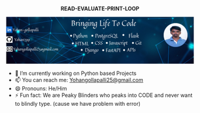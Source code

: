 **<p align="center">READ-EVALUATE-PRINT-LOOP</p>**
![Alt text](Images/Profile.png)
- 🔭 I’m currently working on Python based Projects
- 📫 You can reach me: Yohangollapalli25@gmail.com
- 😄 Pronouns: He/Him
- ⚡ Fun fact: We are Peaky Blinders who peaks into CODE and never want to blindly type. (cause we have problem with error)

<!--
**Yohan799/Yohan799** is a ✨ _special_ ✨ repository because its `README.md` (this file) appears on your GitHub profile.

Here are some ideas to get you started:

- 🔭 I’m currently working on ...
- 🌱 I’m currently learning ...
- 👯 I’m looking to collaborate on ...
- 🤔 I’m looking for help with ...
- 💬 Ask me about ...
- 📫 How to reach me: ...
- 😄 Pronouns: ...
- ⚡ Fun fact: ...
-->
